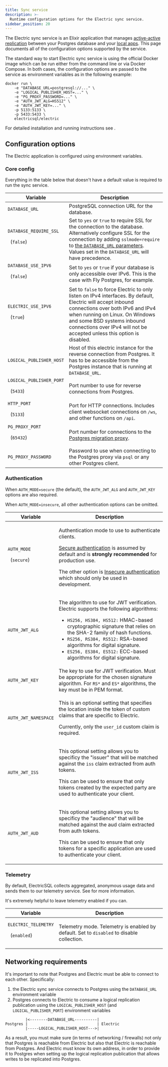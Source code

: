 ```yaml
---
title: Sync service
description: >-
  Runtime configuration options for the Electric sync service.
sidebar_position: 20
---
```


The Electric sync service is an Elixir application that manages [active-active replication](/docs/intro/active-active) between your Postgres database and your [local apps](/docs/intro/local-first). This page documents all of the configuration options supported by the service.

The standard way to start Electric sync service is using the official Docker image which can be run either from the command line or via Docker Compose. In both cases, the configuration options are passed to the service as environment variables as in the following example:

```shell
docker run \
    -e "DATABASE_URL=postgresql://..." \
    -e "LOGICAL_PUBLISHER_HOST=..." \
    -e "PG_PROXY_PASSWORD=..." \
    -e "AUTH_JWT_ALG=HS512" \
    -e "AUTH_JWT_KEY=..." \
    -p 5133:5133 \
    -p 5433:5433 \
    electricsql/electric
```

For detailed installation and running instructions see <DocPageLink path="usage/installation/service" />.

## Configuration options

The Electric application is configured using environment variables.

### Core config

Everything in the table below that doesn't have a default value is required to run the sync service.

| Variable                                            | Description                                                                                                                                                                                                                                                                                                                     |
| --------------------------------------------------- | ------------------------------------------------------------------------------------------------------------------------------------------------------------------------------------------------------------------------------------------------------------------------------------------------------------------------------- |
| `DATABASE_URL`                                      | PostgreSQL connection URL for the database.                                                                                                                                                                                                                                                                                     |
| `DATABASE_REQUIRE_SSL`<p>&nbsp;&nbsp;(`false`)</p>  | Set to `yes` or `true` to require SSL for the connection to the database. Alternatively configure SSL for the connection by adding `sslmode=require` to [the `DATABASE_URL` parameters](https://www.postgresql.org/docs/current/libpq-connect.html#LIBPQ-PARAMKEYWORDS). Values set in the `DATABASE_URL` will have precedence. |
| `DATABASE_USE_IPV6`<p>&nbsp;&nbsp;(`false`)</p>     | Set to `yes` or `true` if your database is only accessible over IPv6. This is the case with Fly Postgres, for example.                                                                                                                                                                                                          |
| `ELECTRIC_USE_IPV6`<p>&nbsp;&nbsp;(`true`)</p>      | Set to `false` to force Electric to only listen on IPv4 interfaces. By default, Electric will accept inbound connections over both IPv6 and IPv4 when running on Linux. On Windows and some BSD systems inbound connections over IPv4 will not be accepted unless this option is disabled.                                      |
| `LOGICAL_PUBLISHER_HOST`                            | Host of this electric instance for the reverse connection from Postgres. It has to be accessible from the Postgres instance that is running at `DATABASE_URL`.                                                                                                                                                                  |
| `LOGICAL_PUBLISHER_PORT`<p>&nbsp;&nbsp;(`5433`)</p> | Port number to use for reverse connections from Postgres.                                                                                                                                                                                                                                                                       |
| `HTTP_PORT`<p>&nbsp;&nbsp;(`5133`)</p>              | Port for HTTP connections. Includes client websocket connections on `/ws`, and other functions on `/api`.                                                                                                                                                                                                                       |
| `PG_PROXY_PORT`<p>&nbsp;&nbsp;(`65432`)</p>         | Port number for connections to the [Postgres migration proxy](https://electric-sql.com/docs/usage/data-modelling/migrations).                                                                                                                                                                                                   |
| `PG_PROXY_PASSWORD`                                 | Password to use when connecting to the Postgres proxy via `psql` or any other Postgres client.                                                                                                                                                                                                                                  |

### Authentication

When `AUTH_MODE=secure` (the default), the `AUTH_JWT_ALG` and `AUTH_JWT_KEY` options are also required.

When `AUTH_MODE=insecure`, all other authentication options can be omitted.

| Variable                                 | Description                                                                                                                                                                                                                                                                                                                                                                       |
| ---------------------------------------- | --------------------------------------------------------------------------------------------------------------------------------------------------------------------------------------------------------------------------------------------------------------------------------------------------------------------------------------------------------------------------------- |
| `AUTH_MODE`<p>&nbsp;&nbsp;(`secure`)</p> | <p>Authentication mode to use to authenticate clients.</p><p>[Secure authentication](/docs/usage/auth/secure) is assumed by default and is <strong>strongly recommended</strong> for production use.</p><p>The other option is [Insecure authentication](/docs/usage/auth/insecure) which should only be used in development.</p>                                                 |
| `AUTH_JWT_ALG`                           | <p>The algorithm to use for JWT verification. Electric supports the following algorithms:</p><ul><li>`HS256, HS384, HS512:` HMAC-based cryptographic signature that relies on the SHA-2 family of hash functions.</li><li>`RS256, RS384, RS512:` RSA-based algorithms for digital signature.</li><li>`ES256, ES384, ES512:` ECC-based algorithms for digital signature.</li></ul> |
| `AUTH_JWT_KEY`                           | The key to use for JWT verification. Must be appropriate for the chosen signature algorithm. For `RS*` and `ES*` algorithms, the key must be in PEM format.                                                                                                                                                                                                                       |
| `AUTH_JWT_NAMESPACE`                     | <p>This is an optional setting that specifies the location inside the token of custom claims that are specific to Electric.</p><p>Currently, only the `user_id` custom claim is required.</p>                                                                                                                                                                                     |
| `AUTH_JWT_ISS`                           | <p>This optional setting allows you to specificy the "issuer" that will be matched against the `iss` claim extracted from auth tokens.</p><p>This can be used to ensure that only tokens created by the expected party are used to authenticate your client.</p>                                                                                                                  |
| `AUTH_JWT_AUD`                           | <p>This optional setting allows you to specificy the "audience" that will be matched against the aud claim extracted from auth tokens.</p><p>This can be used to ensure that only tokens for a specific application are used to authenticate your client.</p>                                                                                                                     |

### Telemetry

By default, ElectricSQL collects aggregated, anonymous usage data and sends them to our telemetry service. See <DocPageLink path="reference/telemetry" /> for more information.

It's extremely helpful to leave telemetry enabled if you can.

| Variable                                           | Description                                                                                      |
| -------------------------------------------------- | ------------------------------------------------------------------------------------------------ |
| `ELECTRIC_TELEMETRY`<p>&nbsp;&nbsp;(`enabled`)</p> | <p>Telemetry mode. Telemetry is enabled by default. Set to `disabled` to disable collection.</p> |

## Networking requirements

It's important to note that Postgres and Electric must be able to connect to each other. Specifically:

1. the Electric sync service connects to Postgres using the `DATABASE_URL` environment variable
2. Postgres connects to Electric to consume a logical replication publication using the `LOGICAL_PUBLISHER_HOST` (and `LOGICAL_PUBLISHER_PORT`) environment variables

```
         |<--------DATABASE_URL----------|
Postgres |                               | Electric
         |-----LOGICAL_PUBLISHER_HOST--->|
```

As a result, you must make sure (in terms of networking / firewalls) not only that Postgres is reachable from Electric but also that Electric is reachable from Postgres. And Electric must know its own address, in order to provide it to Postgres when setting up the logical replication publication that allows writes to be replicated into Postgres.
